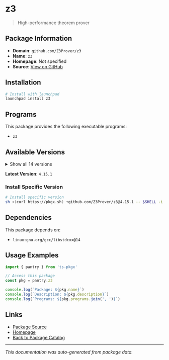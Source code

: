 # z3

> High-performance theorem prover

## Package Information

- **Domain**: `github.com/Z3Prover/z3`
- **Name**: `z3`
- **Homepage**: Not specified
- **Source**: [View on GitHub](https://github.com/pkgxdev/pantry/tree/main/projects/github.com/Z3Prover/z3/package.yml)

## Installation

```bash
# Install with launchpad
launchpad install z3
```

## Programs

This package provides the following executable programs:

- `z3`

## Available Versions

<details>
<summary>Show all 14 versions</summary>

- `4.15.1`, `4.15.0`, `4.14.1`, `4.14.0`, `4.13.4`
- `4.13.3`, `4.13.2`, `4.13.0`, `4.12.6`, `4.12.5`
- `4.12.4`, `4.12.3`, `4.12.2`, `4.12.1`

</details>

**Latest Version**: `4.15.1`

### Install Specific Version

```bash
# Install specific version
sh <(curl https://pkgx.sh) +github.com/Z3Prover/z3@4.15.1 -- $SHELL -i
```

## Dependencies

This package depends on:

- `linux:gnu.org/gcc/libstdcxx@14`

## Usage Examples

```typescript
import { pantry } from 'ts-pkgx'

// Access this package
const pkg = pantry.z3

console.log(`Package: ${pkg.name}`)
console.log(`Description: ${pkg.description}`)
console.log(`Programs: ${pkg.programs.join(', ')}`)
```

## Links

- [Package Source](https://github.com/pkgxdev/pantry/tree/main/projects/github.com/Z3Prover/z3/package.yml)
- [Homepage](#)
- [Back to Package Catalog](../package-catalog.md)

---

*This documentation was auto-generated from package data.*
